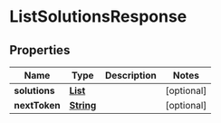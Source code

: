 

# ListSolutionsResponse


## Properties

| Name | Type | Description | Notes |
|------------ | ------------- | ------------- | -------------|
|**solutions** | [**List**](List.md) |  |  [optional] |
|**nextToken** | [**String**](String.md) |  |  [optional] |



